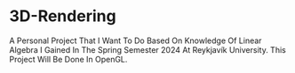 # 3D-Rendering
A Personal Project That I Want To Do Based On Knowledge Of Linear Algebra I Gained In The Spring Semester 2024 At Reykjavík University. This Project Will Be Done In OpenGL.
